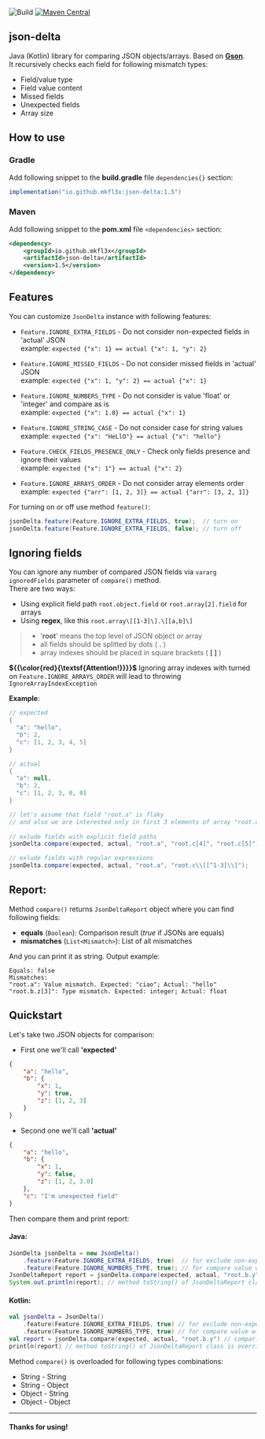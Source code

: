 ![Build](https://img.shields.io/github/actions/workflow/status/mkfl3x/json-delta/build.yml)
[![Maven Central](https://img.shields.io/maven-central/v/io.github.mkfl3x/json-delta?color=blue)](https://central.sonatype.com/artifact/io.github.mkfl3x/json-delta)

## json-delta
Java (Kotlin) library for comparing JSON objects/arrays. Based on [**Gson**](https://github.com/google/gson).  
It recursively checks each field for following mismatch types:
- Field/value type
- Field value content
- Missed fields
- Unexpected fields
- Array size
## How to use

### Gradle
Add following snippet to the **build.gradle** file `dependencies{}` section:
```groovy
implementation("io.github.mkfl3x:json-delta:1.5")
```

### Maven
Add following snippet to the **pom.xml** file `<dependencies>` section:
```xml
<dependency>
    <groupId>io.github.mkfl3x</groupId>
    <artifactId>json-delta</artifactId>
    <version>1.5</version>
</dependency>
```
## Features
You can customize `JsonDelta` instance with following features:
- `Feature.IGNORE_EXTRA_FIELDS` - Do not consider non-expected fields in 'actual' JSON  
  example: `expected {"x": 1} == actual {"x": 1, "y": 2}`


- `Feature.IGNORE_MISSED_FIELDS` - Do not consider missed fields in 'actual' JSON  
  example: `expected {"x": 1, "y": 2} == actual {"x": 1}`


- `Feature.IGNORE_NUMBERS_TYPE` - Do not consider is value 'float' or 'integer' and compare as is  
  example: `expected {"x": 1.0} == actual {"x": 1}`


- `Feature.IGNORE_STRING_CASE` - Do not consider case for string values  
  example: `expected {"x": "HeLlO"} == actual {"x": "hello"}`


- `Feature.CHECK_FIELDS_PRESENCE_ONLY` - Check only fields presence and ignore their values  
  example: `expected {"x": 1"} == actual {"x": 2}`


- `Feature.IGNORE_ARRAYS_ORDER` - Do not consider array elements order   
  example: `expected {"arr": [1, 2, 3]} == actual {"arr": [3, 2, 1]}`

For turning on or off use method `feature()`:
```java
jsonDelta.feature(Feature.IGNORE_EXTRA_FIELDS, true);  // turn on
jsonDelta.feature(Feature.IGNORE_EXTRA_FIELDS, false); // turn off
```
## Ignoring fields
You can ignore any number of compared JSON fields via `vararg ignoredFields` parameter of `compare()` method.  
There are two ways:
- Using explicit field path `root.object.field` or `root.array[2].field` for arrays
- Using **regex**, like this `root.array\[[1-3]\].\[[a,b]\]`

> - '**root**' means the top level of JSON object or array
> - all fields should be splitted by dots ( **.** )
> - array indexes should be placed in square brackets ( **[ ]** )

**${{\color{red}{\textsf{Attention!\}}}}\$** Ignoring array indexes with turned on `Feature.IGNORE_ARRAYS_ORDER` will lead to throwing `IgnoreArrayIndexException`

**Example**:
```java
// expected
{
  "a": "hello",
  "b": 2,
  "c": [1, 2, 3, 4, 5]
}

// actual
{
  "a": null,
  "b": 2,
  "c": [1, 2, 3, 0, 0]
}

// let's assume that field "root.a" is flaky 
// and also we are interested only in first 3 elements of array "root.c"
        
// exlude fields with explicit field paths
jsonDelta.compare(expected, actual, "root.a", "root.c[4]", "root.c[5]");

// exlude fields with regular expressions
jsonDelta.compare(expected, actual, "root.a", "root.c\\[[^1-3]\\]");
```
## Report:
Method `compare()` returns  `JsonDeltaReport` object where you can find following fields:
- **equals** (`Boolean`): Comparison result (_true_ if JSONs are equals)
- **mismatches** (`List<Mismatch>`): List of all mismatches

And you can print it as string. Output example:
```text
Equals: false
Mismatches:
"root.a": Value mismatch. Expected: "ciao"; Actual: "hello"
"root.b.z[3]": Type mismatch. Expected: integer; Actual: float
```
## Quickstart
Let's take two JSON objects for comparison:
- First one we'll call **'expected'**
```json
{
    "a": "hello",
    "b": {
        "x": 1,
        "y": true,
        "z": [1, 2, 3]
    }
}
```
- Second one we'll call **'actual'**
```json
{
    "a": "hello",
    "b": {
        "x": 1,
        "y": false,
        "z": [1, 2, 3.0]
    },
    "c": "I'm unexpected field"
}
```
Then compare them and print report:
#### Java:
```java
JsonDelta jsonDelta = new JsonDelta()
    .feature(Feature.IGNORE_EXTRA_FIELDS, true)  // for exclude non-expected field "root.c"
    .feature(Feature.IGNORE_NUMBERS_TYPE, true); // for compare value with index 3 in array "root.b.z[3]" as is
JsonDeltaReport report = jsonDelta.compare(expected, actual, "root.b.y"); // comparison with excluded field "root.b.y"
System.out.println(report); // method toString() of JsonDeltaReport class is overridden
```
#### Kotlin:
```kotlin
val jsonDelta = JsonDelta()
    .feature(Feature.IGNORE_EXTRA_FIELDS, true) // for exclude non-expected field "root.c"
    .feature(Feature.IGNORE_NUMBERS_TYPE, true) // for compare value with index 3 in array "root.b.z[3]" as is
val report = jsonDelta.compare(expected, actual, "root.b.y") // comparison with excluded field "root.b.y"
println(report) // method toString() of JsonDeltaReport class is overridden
```
Method `compare()` is overloaded for following types combinations:
- String - String
- String - Object
- Object - String
- Object - Object
---
#### Thanks for using!